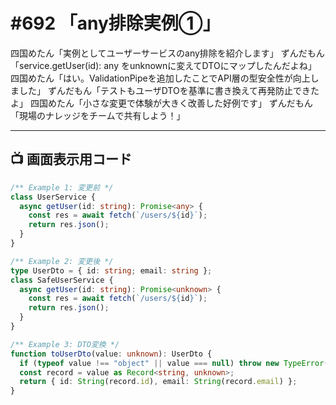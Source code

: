 # #692 「any排除実例①」

四国めたん「実例としてユーザーサービスのany排除を紹介します」
ずんだもん「service.getUser(id): any をunknownに変えてDTOにマップしたんだよね」
四国めたん「はい。ValidationPipeを追加したことでAPI層の型安全性が向上しました」
ずんだもん「テストもユーザDTOを基準に書き換えて再発防止できたよ」
四国めたん「小さな変更で体験が大きく改善した好例です」
ずんだもん「現場のナレッジをチームで共有しよう！」

---

## 📺 画面表示用コード

```typescript
/** Example 1: 変更前 */
class UserService {
  async getUser(id: string): Promise<any> {
    const res = await fetch(`/users/${id}`);
    return res.json();
  }
}

/** Example 2: 変更後 */
type UserDto = { id: string; email: string };
class SafeUserService {
  async getUser(id: string): Promise<unknown> {
    const res = await fetch(`/users/${id}`);
    return res.json();
  }
}

/** Example 3: DTO変換 */
function toUserDto(value: unknown): UserDto {
  if (typeof value !== "object" || value === null) throw new TypeError("invalid");
  const record = value as Record<string, unknown>;
  return { id: String(record.id), email: String(record.email) };
}
```
